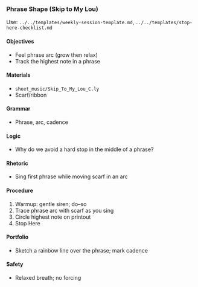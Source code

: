 ### Phrase Shape (Skip to My Lou)

Use: `../../templates/weekly-session-template.md`, `../../templates/stop-here-checklist.md`

#### Objectives
- Feel phrase arc (grow then relax)
- Track the highest note in a phrase

#### Materials
- `sheet_music/Skip_To_My_Lou_C.ly`
- Scarf/ribbon

#### Grammar
- Phrase, arc, cadence

#### Logic
- Why do we avoid a hard stop in the middle of a phrase?

#### Rhetoric
- Sing first phrase while moving scarf in an arc

#### Procedure
1) Warmup: gentle siren; do–so
2) Trace phrase arc with scarf as you sing
3) Circle highest note on printout
4) Stop Here

#### Portfolio
- Sketch a rainbow line over the phrase; mark cadence

#### Safety
- Relaxed breath; no forcing

